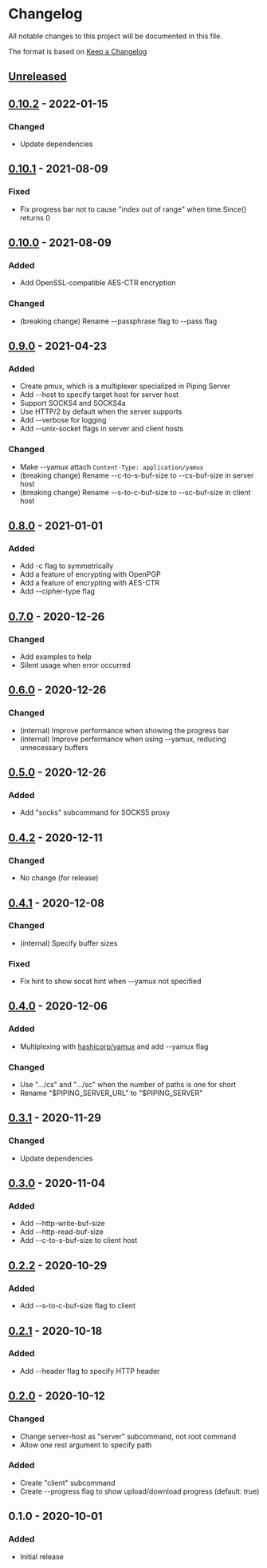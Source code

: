 # Changelog
All notable changes to this project will be documented in this file.

The format is based on [Keep a Changelog](http://keepachangelog.com/en/1.0.0/)

## [Unreleased]

## [0.10.2] - 2022-01-15
### Changed
* Update dependencies

## [0.10.1] - 2021-08-09
### Fixed
* Fix progress bar not to cause "index out of range" when time.Since() returns 0

## [0.10.0] - 2021-08-09
### Added
* Add OpenSSL-compatible AES-CTR encryption 

### Changed
* (breaking change) Rename --passphrase flag to --pass flag

## [0.9.0] - 2021-04-23
### Added
* Create pmux, which is a multiplexer specialized in Piping Server
* Add --host to specify target host for server host
* Support SOCKS4 and SOCKS4a
* Use HTTP/2 by default when the server supports
* Add --verbose for logging
* Add --unix-socket flags in server and client hosts

### Changed
* Make --yamux attach `Content-Type: application/yamux`
* (breaking change) Rename --c-to-s-buf-size to --cs-buf-size in server host
* (breaking change) Rename --s-to-c-buf-size to --sc-buf-size in client host

## [0.8.0] - 2021-01-01
### Added
* Add -c flag to symmetrically
* Add a feature of encrypting with OpenPGP
* Add a feature of encrypting with AES-CTR
* Add --cipher-type flag

## [0.7.0] - 2020-12-26
### Changed
* Add examples to help
* Silent usage when error occurred

## [0.6.0] - 2020-12-26
### Changed
* (internal) Improve performance when showing the progress bar
* (internal) Improve performance when using --yamux, reducing unnecessary buffers

## [0.5.0] - 2020-12-26
### Added
* Add "socks" subcommand for SOCKS5 proxy

## [0.4.2] - 2020-12-11
### Changed
* No change (for release)

## [0.4.1] - 2020-12-08
### Changed
* (internal) Specify buffer sizes

### Fixed
* Fix hint to show socat hint when --yamux not specified

## [0.4.0] - 2020-12-06
### Added
* Multiplexing with [hashicorp/yamux](https://github.com/hashicorp/yamux) and add --yamux flag

### Changed
* Use ".../cs" and ".../sc" when the number of paths is one for short
* Rename "$PIPING_SERVER_URL" to "$PIPING_SERVER"

## [0.3.1] - 2020-11-29
### Changed
* Update dependencies

## [0.3.0] - 2020-11-04
### Added
* Add --http-write-buf-size
* Add --http-read-buf-size
* Add --c-to-s-buf-size to client host

## [0.2.2] - 2020-10-29
### Added
* Add --s-to-c-buf-size flag to client

## [0.2.1] - 2020-10-18
### Added
* Add --header flag to specify HTTP header

## [0.2.0] - 2020-10-12
### Changed
* Change server-host as "server" subcommand, not root command
* Allow one rest argument to specify path

### Added
* Create "client" subcommand
* Create --progress flag to show upload/download progress (default: true)

## 0.1.0 - 2020-10-01
### Added
* Initial release

[Unreleased]: https://github.com/nwtgck/go-piping-tunnel/compare/v0.10.2...HEAD
[0.10.2]: https://github.com/nwtgck/go-piping-tunnel/compare/v0.10.1...v0.10.2
[0.10.1]: https://github.com/nwtgck/go-piping-tunnel/compare/v0.10.0...v0.10.1
[0.10.0]: https://github.com/nwtgck/go-piping-tunnel/compare/v0.9.0...v0.10.0
[0.9.0]: https://github.com/nwtgck/go-piping-tunnel/compare/v0.8.0...v0.9.0
[0.8.0]: https://github.com/nwtgck/go-piping-tunnel/compare/v0.7.0...v0.8.0
[0.7.0]: https://github.com/nwtgck/go-piping-tunnel/compare/v0.6.0...v0.7.0
[0.6.0]: https://github.com/nwtgck/go-piping-tunnel/compare/v0.5.0...v0.6.0
[0.5.0]: https://github.com/nwtgck/go-piping-tunnel/compare/v0.4.2...v0.5.0
[0.4.2]: https://github.com/nwtgck/go-piping-tunnel/compare/v0.4.1...v0.4.2
[0.4.1]: https://github.com/nwtgck/go-piping-tunnel/compare/v0.4.0...v0.4.1
[0.4.0]: https://github.com/nwtgck/go-piping-tunnel/compare/v0.3.1...v0.4.0
[0.3.1]: https://github.com/nwtgck/go-piping-tunnel/compare/v0.3.0...v0.3.1
[0.3.0]: https://github.com/nwtgck/go-piping-tunnel/compare/v0.2.2...v0.3.0
[0.2.2]: https://github.com/nwtgck/go-piping-tunnel/compare/v0.2.1...v0.2.2
[0.2.1]: https://github.com/nwtgck/go-piping-tunnel/compare/v0.2.0...v0.2.1
[0.2.0]: https://github.com/nwtgck/go-piping-tunnel/compare/v0.1.0...v0.2.0
